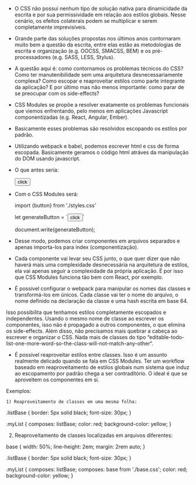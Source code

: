 - O CSS não possui nenhum tipo de solução nativa para dinamicidade da escrita e por sua permissividade em relação aos estilos globais. Nesse cenário, os efeitos colaterais podem se multiplicar e serem completamente imprevisíveis.

- Grande parte das soluções propostas nos últimos anos contornaram muito bem a questão da escrita, entre elas estão as metodologias de escrita e organização (e.g. OOCSS, SMACSS, BEM) e os pré-processadores (e.g. SASS, LESS, Stylus).

- A questão aqui é: como contornamos os problemas técnicos do CSS? Como ter manutenibilidade sem uma arquitetura desnecessariamente complexa? Como escopar e reaproveitar estilos como parte integrante da aplicação? E por último mas não menos importante: como parar de se preocupar com os side-effects?

- CSS Modules se propõe a resolver exatamente os problemas funcionais que viemos enfrentando, pelo menos em aplicações Javascript componentizadas (e.g. React, Angular, Ember).

- Basicamente esses problemas são resolvidos escopando os estilos por padrão.

- Utilizando webpack e babel, podemos escrever html e css de forma escopada. Basicamente geramos o código html atráves da manipulação do DOM usando javascript.

- O que antes seria:

  <button class="button">click</button>

- Com o CSS Modules será:

  import {button} from './styles.css'

  let generateButton = ´<button class="button">click</button>´

  document.write(generateButton);

- Desse modo, podemos criar componentes em arquivos separados e apenas importa-los para index (componentização).

- Cada componente vai levar seu CSS junto, o que quer dizer que não haverá mais uma complexidade desnecessária na arquitetura de estilos, ela vai apenas seguir a complexidade da própria aplicação. É por isso que CSS Modules funciona tão bem com React, por exemplo.

- É possível configurar o webpack para manipular os nomes das classes e transformá-los em únicos. Cada classe vai ter o nome do arquivo, o nome definido na declaração da classe e uma hash escrita em base 64.

Isso possibilita que tenhamos estilos completamente escopados e independentes. Usando o mesmo nome de classe ao escrever os componentes, isso não é propagado a outros componentes, o que elimina os side-effects. Além disso, não precisamos mais quebrar a cabeça ao escrever e organizar o CSS. Nada mais de classes do tipo “editable-todo-list-one-more-word-so-the-class-will-not-match-any-other“.

- É possível reaproveitar estilos entre classes. Isso é um assunto realmente delicado quando se fala em CSS Modules. Ter um workflow baseado em reaproveitamento de estilos globais num sistema que induz ao escopamento por padrão chega a ser contraditório. O ideal é que se aproveitem os componentes em si.

Exemplos:

    1) Reaproveitamento de classes em uma mesma folha:

.listBase {
border: 5px solid black;
font-size: 30px;
}

.myList {
composes: listBase;
color: red;
background-color: yellow;
}

2. Reaproveitamento de classes localizadas em arquivos diferentes:

base {
width: 50%;
line-height: 2em;
margin: 2rem auto;
}

.listBase {
border: 5px solid black;
font-size: 30px;
}

.myList {
composes: listBase;
composes: base from './base.css';
color: red;
background-color: yellow;
}
